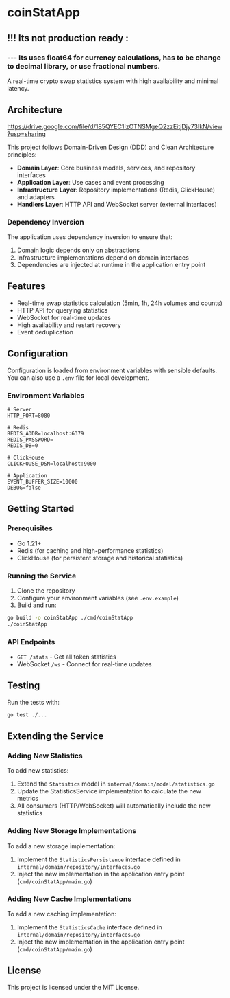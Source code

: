 # coinStatApp

## !!! Its not production ready : 
### --- Its uses float64 for currency calculations, has to be change to decimal library, or use fractional numbers.

A real-time crypto swap statistics system with high availability and minimal latency.

## Architecture
https://drive.google.com/file/d/185QYEC1IzOTNSMgeQ2zzEitjDjy73IkN/view?usp=sharing

This project follows Domain-Driven Design (DDD) and Clean Architecture principles:

- **Domain Layer**: Core business models, services, and repository interfaces
- **Application Layer**: Use cases and event processing
- **Infrastructure Layer**: Repository implementations (Redis, ClickHouse) and adapters
- **Handlers Layer**: HTTP API and WebSocket server (external interfaces)

### Dependency Inversion

The application uses dependency inversion to ensure that:
1. Domain logic depends only on abstractions
2. Infrastructure implementations depend on domain interfaces
3. Dependencies are injected at runtime in the application entry point

## Features

- Real-time swap statistics calculation (5min, 1h, 24h volumes and counts)
- HTTP API for querying statistics
- WebSocket for real-time updates
- High availability and restart recovery
- Event deduplication

## Configuration

Configuration is loaded from environment variables with sensible defaults.
You can also use a `.env` file for local development.

### Environment Variables

```
# Server
HTTP_PORT=8080

# Redis
REDIS_ADDR=localhost:6379
REDIS_PASSWORD=
REDIS_DB=0

# ClickHouse
CLICKHOUSE_DSN=localhost:9000

# Application
EVENT_BUFFER_SIZE=10000
DEBUG=false
```

## Getting Started

### Prerequisites

- Go 1.21+
- Redis (for caching and high-performance statistics)
- ClickHouse (for persistent storage and historical statistics)

### Running the Service

1. Clone the repository
2. Configure your environment variables (see `.env.example`)
3. Build and run:

```bash
go build -o coinStatApp ./cmd/coinStatApp
./coinStatApp
```

### API Endpoints

- `GET /stats` - Get all token statistics
- WebSocket `/ws` - Connect for real-time updates

## Testing

Run the tests with:

```bash
go test ./...
```

## Extending the Service

### Adding New Statistics

To add new statistics:

1. Extend the `Statistics` model in `internal/domain/model/statistics.go`
2. Update the StatisticsService implementation to calculate the new metrics
3. All consumers (HTTP/WebSocket) will automatically include the new statistics

### Adding New Storage Implementations

To add a new storage implementation:

1. Implement the `StatisticsPersistence` interface defined in `internal/domain/repository/interfaces.go`
2. Inject the new implementation in the application entry point (`cmd/coinStatApp/main.go`)

### Adding New Cache Implementations

To add a new caching implementation:

1. Implement the `StatisticsCache` interface defined in `internal/domain/repository/interfaces.go`
2. Inject the new implementation in the application entry point (`cmd/coinStatApp/main.go`)

## License

This project is licensed under the MIT License.
